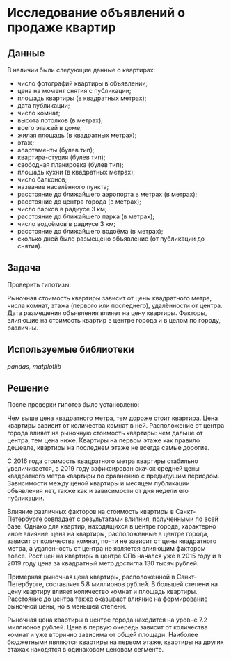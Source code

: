 # Исследование объявлений о продаже квартир

## Данные

В наличии были следующие данные о квартирах:
- число фотографий квартиры в объявлении;
- цена на момент снятия с публикации;
- площадь квартиры (в квадратных метрах);
- дата публикации;
- число комнат;
- высота потолков (в метрах);
- всего этажей в доме;
- жилая площадь (в квадратных метрах);
- этаж;
- апартаменты (булев тип);
- квартира-студия (булев тип);
- свободная планировка (булев тип);
- площадь кухни (в квадратных метрах);
- число балконов;
- название населённого пункта;
- расстояние до ближайшего аэропорта в метрах (в метрах);
- расстояние до центра города (в метрах);
- число парков в радиусе 3 км;
- расстояние до ближайшего парка (в метрах);
- число водоёмов в радиусе 3 км;
- расстояние до ближайшего водоёма (в метрах);
- сколько дней было размещено объявление (от публикации до снятия).

## Задача

Проверить гипотизы:

Рыночная стоимость квартиры зависит от цены квадратного метра, числа комнат, этажа (первого или последнего), удалённости от центра.
Дата размещения объявления влияет на цену квартиры.
Факторы, влияющие на стоимость квартир в центре города и в целом по городу, различны.

## Используемые библиотеки
*pandas, matplotlib*

## Решение

После проверки гипотез было установлено:

Чем выше цена квадратного метра, тем дороже стоит квартира. Цена квартиры зависит от количества комнат в ней. Расположение от центра города влияет на рыночную стоимость квартиры: чем дальше от центра, тем цена ниже. Квартиры на первом этаже как правило дешевле, квартиры на последнем этаже не всегда самые дорогие.

С 2016 года стоимость квадратного метра квартиры стабильно увеличивается, в 2019 году зафиксирован скачок средней цены квадратного метра квартиры по сравнению с предыдущим периодом. Зависимости между ценой квартиры и месяцем публикации объявления нет, также как и зависимости от дня недели его публикации.

Влияние различных факторов на стоимость квартиры в Санкт-Петербурге совпадает с результатами влияния, полученными по всей базе. Однако для квартир, находящихся в центре города, характерно иное влияние: цена на квартиры, расположенные в центре города, зависит от количества комнат, почти не зависит от цены квадратного метра, а удаленность от центра не является влияющим фактором вовсе. Рост цен на квартиры в центре СПб начался уже в 2015 году и в 2019 году цена за квадратный метр достигла 130 тысяч рублей.

Примерная рыночная цена квартиры, расположенной в Санкт-Петербурге, составляет 5.8 миллионов рублей. В большей степени на цену квартиру влияет количество комнат и площадь квартиры. Расстояние до центра также оказывает влияние на формирование рыночной цены, но в меньшей степени.

Рыночная цена квартиры в центре города находится на уровне 7.2 миллионов рублей. Цена в первую очередь зависит от количества комнат и уже вторично зависима от общей площади. Наиболее бюджетными являются квартиры на первом этаже, квартиры на других этажах находятся в одинаковом ценовом сегменте.
